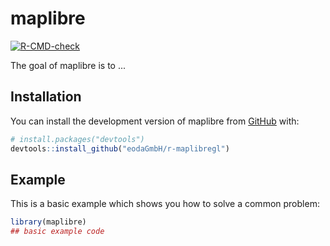 
# maplibre

<!-- badges: start -->
[![R-CMD-check](https://github.com/eodaGmbH/r-maplibregl/actions/workflows/R-CMD-check.yaml/badge.svg)](https://github.com/eodaGmbH/r-maplibregl/actions/workflows/R-CMD-check.yaml)
<!-- badges: end -->

The goal of maplibre is to ...

## Installation

You can install the development version of maplibre from [GitHub](https://github.com/) with:

``` r
# install.packages("devtools")
devtools::install_github("eodaGmbH/r-maplibregl")
```

## Example

This is a basic example which shows you how to solve a common problem:

``` r
library(maplibre)
## basic example code
```

